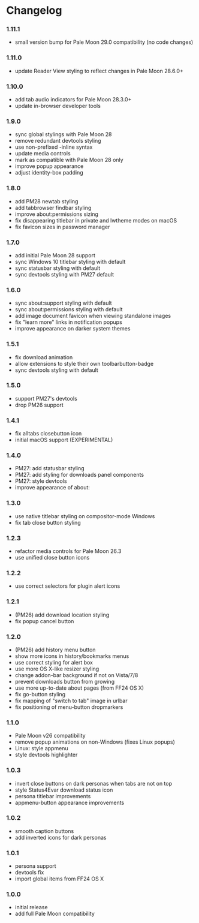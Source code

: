 # Changelog

### 1.11.1
- small version bump for Pale Moon 29.0 compatibility (no code changes)

### 1.11.0
- update Reader View styling to reflect changes in Pale Moon 28.6.0+

### 1.10.0
- add tab audio indicators for Pale Moon 28.3.0+
- update in-browser developer tools

### 1.9.0
- sync global stylings with Pale Moon 28
- remove redundant devtools styling
- use non-prefixed -inline syntax
- update media controls
- mark as compatible with Pale Moon 28 only
- improve popup appearance
- adjust identity-box padding

### 1.8.0
- add PM28 newtab styling
- add tabbrowser findbar styling
- improve about:permissions sizing
- fix disappearing titlebar in private and lwtheme modes on macOS
- fix favicon sizes in password manager

### 1.7.0
- add initial Pale Moon 28 support
- sync Windows 10 titlebar styling with default
- sync statusbar styling with default
- sync devtools styling with PM27 default

### 1.6.0
- sync about:support styling with default
- sync about:permissions styling with default
- add image document favicon when viewing standalone images
- fix "learn more" links in notification popups
- improve appearance on darker system themes

### 1.5.1
- fix download animation
- allow extensions to style their own toolbarbutton-badge
- sync devtools styling with default

### 1.5.0
- support PM27's devtools
- drop PM26 support

### 1.4.1
- fix alltabs closebutton icon
- initial macOS support (EXPERIMENTAL)

### 1.4.0
- PM27: add statusbar styling
- PM27: add styling for downloads panel components
- PM27: style devtools
- improve appearance of about:

### 1.3.0
- use native titlebar styling on compositor-mode Windows
- fix tab close button styling

### 1.2.3
- refactor media controls for Pale Moon 26.3
- use unified close button icons

### 1.2.2
- use correct selectors for plugin alert icons

### 1.2.1
- (PM26) add download location styling
- fix popup cancel button

### 1.2.0
- (PM26) add history menu button
- show more icons in history/bookmarks menus
- use correct styling for alert box
- use more OS X-like resizer styling
- change addon-bar background if not on Vista/7/8
- prevent downloads button from growing
- use more up-to-date about pages (from FF24 OS X)
- fix go-button styling
- fix mapping of "switch to tab" image in urlbar
- fix positioning of menu-button dropmarkers

### 1.1.0
- Pale Moon v26 compatibility
- remove popup animations on non-Windows (fixes Linux popups)
- Linux: style appmenu
- style devtools highlighter

### 1.0.3
- invert close buttons on dark personas when tabs are not on top
- style Status4Evar download status icon
- persona titlebar improvements
- appmenu-button appearance improvements

### 1.0.2
- smooth caption buttons
- add inverted icons for dark personas

### 1.0.1
- persona support
- devtools fix
- import global items from FF24 OS X

### 1.0.0
- initial release
- add full Pale Moon compatibility